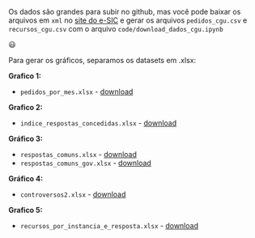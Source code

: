 Os dados são grandes para subir no github, mas você pode baixar os arquivos em `xml` no [site do e-SIC](http://www.consultaesic.cgu.gov.br/busca/_layouts/15/DownloadPedidos/DownloadDados.aspx)
e gerar os arquivos `pedidos_cgu.csv` e `recursos_cgu.csv` com o arquivo `code/download_dados_cgu.ipynb`

:smiley:

Para gerar os gráficos, separamos os datasets em .xlsx:

**Grafico 1:**
* `pedidos_por_mes.xlsx` - [download](https://github.com/rdurl0/negativas-acesso-informacao-Executivo-feredal/blob/master/data/pedidos_por_mes.xlsx?raw=true)

**Grafico 2:**
* `indice_respostas_concedidas.xlsx` - [download](data/indice_respostas_concedidas.xlsx)

**Gráfico 3:**
* `respostas_comuns.xlsx` - [download](data/respostas_comuns.xlsx)
* `respostas_comuns_gov.xlsx` - [download](data/respostas_comuns_gov.xlsx)

**Gráfico 4:**
* `controversos2.xlsx` - [download](data/controversos2.xlsx)

**Grafico 5:**
* `recursos_por_instancia_e_resposta.xlsx` - [download](data/recursos_por_instancia_e_resposta.xlsx)
